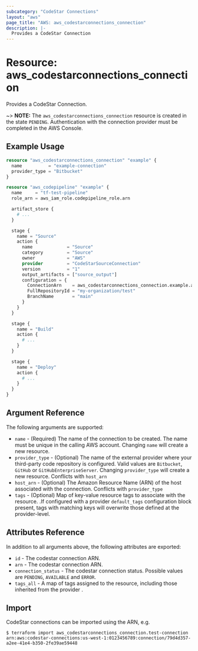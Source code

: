 ```yaml
---
subcategory: "CodeStar Connections"
layout: "aws"
page_title: "AWS: aws_codestarconnections_connection"
description: |-
  Provides a CodeStar Connection
---
```


# Resource: aws_codestarconnections_connection

Provides a CodeStar Connection.

~> **NOTE:** The `aws_codestarconnections_connection` resource is created in the state `PENDING`. Authentication with the connection provider must be completed in the AWS Console.

## Example Usage

```terraform
resource "aws_codestarconnections_connection" "example" {
  name          = "example-connection"
  provider_type = "Bitbucket"
}

resource "aws_codepipeline" "example" {
  name     = "tf-test-pipeline"
  role_arn = aws_iam_role.codepipeline_role.arn

  artifact_store {
    # ...
  }

  stage {
    name = "Source"
    action {
      name             = "Source"
      category         = "Source"
      owner            = "AWS"
      provider         = "CodeStarSourceConnection"
      version          = "1"
      output_artifacts = ["source_output"]
      configuration = {
        ConnectionArn    = aws_codestarconnections_connection.example.arn
        FullRepositoryId = "my-organization/test"
        BranchName       = "main"
      }
    }
  }

  stage {
    name = "Build"
    action {
      # ...
    }
  }

  stage {
    name = "Deploy"
    action {
      # ...
    }
  }
}
```

## Argument Reference

The following arguments are supported:

* `name` - (Required) The name of the connection to be created. The name must be unique in the calling AWS account. Changing `name` will create a new resource.
* `provider_type` - (Optional) The name of the external provider where your third-party code repository is configured. Valid values are `Bitbucket`, `GitHub` or `GitHubEnterpriseServer`. Changing `provider_type` will create a new resource. Conflicts with `host_arn`
* `host_arn` - (Optional) The Amazon Resource Name (ARN) of the host associated with the connection. Conflicts with `provider_type`
* `tags` - (Optional) Map of key-value resource tags to associate with the resource. .If configured with a provider `default_tags` configuration block present, tags with matching keys will overwrite those defined at the provider-level.

## Attributes Reference

In addition to all arguments above, the following attributes are exported:

* `id` - The codestar connection ARN.
* `arn` - The codestar connection ARN.
* `connection_status` - The codestar connection status. Possible values are `PENDING`, `AVAILABLE` and `ERROR`.
* `tags_all` - A map of tags assigned to the resource, including those inherited from the provider .

## Import

CodeStar connections can be imported using the ARN, e.g.

```
$ terraform import aws_codestarconnections_connection.test-connection arn:aws:codestar-connections:us-west-1:0123456789:connection/79d4d357-a2ee-41e4-b350-2fe39ae59448
```

